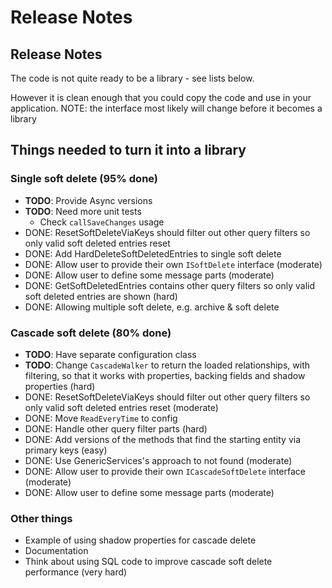 # Release Notes

## Release Notes

The code is not quite ready to be a library - see lists below.

However it is clean enough that you could copy the code and use in your application. NOTE: the interface most likely will change before it becomes a library

## Things needed to turn it into a library

### Single soft delete (95% done)

- **TODO**: Provide Async versions
- **TODO**: Need more unit tests
    - Check `callSaveChanges` usage
- DONE: ResetSoftDeleteViaKeys should filter out other query filters so only valid soft deleted entries reset
- DONE: Add HardDeleteSoftDeletedEntries to single soft delete
- DONE: Allow user to provide their own `ISoftDelete` interface (moderate)
- DONE: Allow user to define some message parts (moderate)
- DONE: GetSoftDeletedEntries contains other query filters so only valid soft deleted  entries are shown (hard)
- DONE: Allowing multiple soft delete, e.g. archive & soft delete

### Cascade soft delete (80% done)

- **TODO**: Have separate configuration class
- **TODO**: Change `CascadeWalker` to return the loaded relationships, with filtering, so that it works with properties, backing fields and shadow properties (hard)
- DONE: ResetSoftDeleteViaKeys should filter out other query filters so only valid soft deleted entries reset (moderate)
- DONE: Move `ReadEveryTime` to config
- DONE: Handle other query filter parts (hard)
- DONE: Add versions of the methods that find the starting entity via primary keys (easy)
- DONE: Use GenericServices's approach to not found (moderate)
- DONE: Allow user to provide their own `ICascadeSoftDelete` interface (moderate)
- DONE: Allow user to define some message parts (moderate)


### Other things

* Example of using shadow properties for cascade delete
* Documentation
* Think about using SQL code to improve cascade soft delete performance (very hard)
